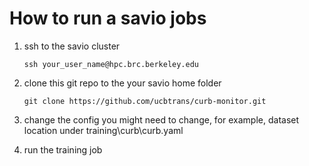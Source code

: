 # How to run a savio jobs
1. ssh to the savio cluster
    ```
    ssh your_user_name@hpc.brc.berkeley.edu
    ```
2. clone this git repo to the your savio home folder
    ```
    git clone https://github.com/ucbtrans/curb-monitor.git
    ```
3. change the config you might need to change, for example, dataset location under training\curb\curb.yaml

4. run the training job
    ```
    
    ```